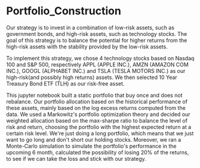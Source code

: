 # Portfolio_Construction
Our strategy is to invest in a combination of low-risk assets, such as government bonds, and high-risk assets, such as technology stocks. The goal of this strategy is to balance the potential for higher returns from the high-risk assets with the stability provided by the low-risk assets.

To implement this strategy, we chose 4 technology stocks based on Nasdaq 100 and S&P 500, respectively APPL (APPLE INC.), AMZN (AMAZON COM INC.), GOOGL (ALPHABET INC.) and TSLA (TESLA MOTORS INC.) as our high-risk(and possibly high returns) assets. We then selected 10 Year Treasury Bond ETF (TLH) as our risk-free asset.

This jupyter notebook built a static portfolio that buy once and does not rebalance. Our portfolio allocation based on the historical performance of these assets, mainly based on the log excess returns computed from the data. We used a Markowitz's portfolio optimization theory and decided our weighted allocation based on the max-sharpe ratio to balance the level of risk and return, choosing the portfolio with the highest expected return at a certain risk level. We're just doing a long portfolio, which means that we just want to go long and don't short our holding stocks. Moreover, we ran a Monte-Carlo simulation to simulate the portfolio's performance in the upcoming 6 month, calculated the possibility of losing 20% of the returns, to see if we can take the loss and stick with our strategy.
